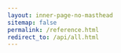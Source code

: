 ```yaml
---
layout: inner-page-no-masthead
sitemap: false
permalink: /reference.html
redirect_to: /api/all.html
---
```

